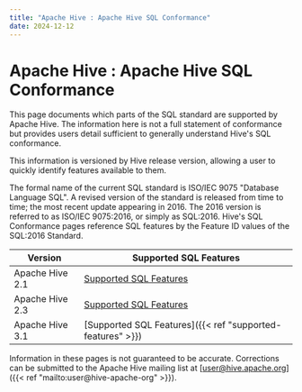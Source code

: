 ```yaml
---
title: "Apache Hive : Apache Hive SQL Conformance"
date: 2024-12-12
---
```


# Apache Hive : Apache Hive SQL Conformance

This page documents which parts of the SQL standard are supported by Apache Hive. The information here is not a full statement of conformance but provides users detail sufficient to generally understand Hive's SQL conformance.

This information is versioned by Hive release version, allowing a user to quickly identify features available to them.

The formal name of the current SQL standard is ISO/IEC 9075 "Database Language SQL". A revised version of the standard is released from time to time; the most recent update appearing in 2016. The 2016 version is referred to as ISO/IEC 9075:2016, or simply as SQL:2016. Hive's SQL Conformance pages reference SQL features by the Feature ID values of the SQL:2016 Standard.

| Version | Supported SQL Features |
| --- | --- |
| Apache Hive 2.1 | [Supported SQL Features](https://hive.apache.org/docs/latest/language/supported-features-apache-hive-2-1) |
| Apache Hive 2.3 | [Supported SQL Features](https://hive.apache.org/docs/latest/language/supported-features-apache-hive-2-3) |
| Apache Hive 3.1 | [Supported SQL Features]({{< ref "supported-features" >}}) |

Information in these pages is not guaranteed to be accurate. Corrections can be submitted to the Apache Hive mailing list at [user@hive.apache.org]({{< ref "mailto:user@hive-apache-org" >}}).

 

 

